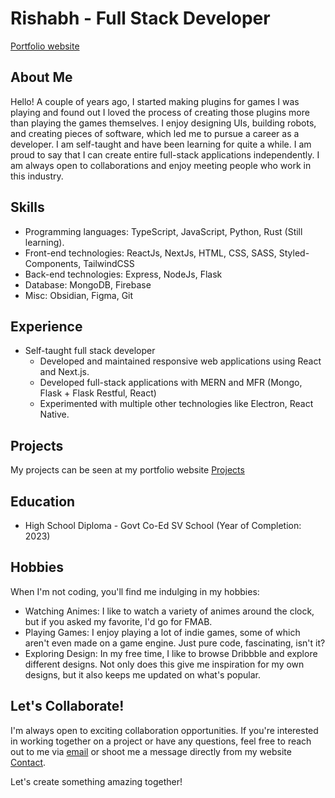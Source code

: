 # Rishabh - Full Stack Developer
[Portfolio website](https://rishabhvoid.vercel.app/?view=about)

## About Me
Hello! A couple of years ago, I started making plugins for games I was playing and found out I loved the process of creating those plugins more than playing the games themselves. I enjoy designing UIs, building robots, and creating pieces of software, which led me to pursue a career as a developer. I am self-taught and have been learning for quite a while. I am proud to say that I can create entire full-stack applications independently. I am always open to collaborations and enjoy meeting people who work in this industry.

## Skills
- Programming languages: TypeScript, JavaScript, Python, Rust (Still learning). 
- Front-end technologies: ReactJs, NextJs, HTML, CSS, SASS, Styled-Components, TailwindCSS 
- Back-end technologies: Express, NodeJs, Flask
- Database: MongoDB, Firebase
- Misc: Obsidian, Figma, Git

## Experience
- Self-taught full stack developer
  - Developed and maintained responsive web applications using React and Next.js.
  - Developed full-stack applications with MERN and MFR (Mongo, Flask + Flask Restful, React)
  - Experimented with multiple other technologies like Electron, React Native.

## Projects
My projects can be seen at my portfolio website
[Projects](https://rishabhvoid.vercel.app/?view=projects)

## Education
- High School Diploma - Govt Co-Ed SV School (Year of Completion: 2023)

## Hobbies
When I'm not coding, you'll find me indulging in my hobbies:
- Watching Animes: I like to watch a variety of animes around the clock, but if you asked my favorite, I'd go for FMAB.
- Playing Games: I enjoy playing a lot of indie games, some of which aren't even made on a game engine. Just pure code, fascinating, isn't it?
- Exploring Design: In my free time, I like to browse Dribbble and explore different designs. Not only does this give me inspiration for my own designs, but it also keeps me updated on what's popular.

## Let's Collaborate!
I'm always open to exciting collaboration opportunities. If you're interested in working together on a project or have any questions, feel free to reach out to me via [email](mailto:rishabhvoid@gmail.com) or shoot me a message directly from my website [Contact](https://rishabhvoid.vercel.app/?view=contact).

Let's create something amazing together!

